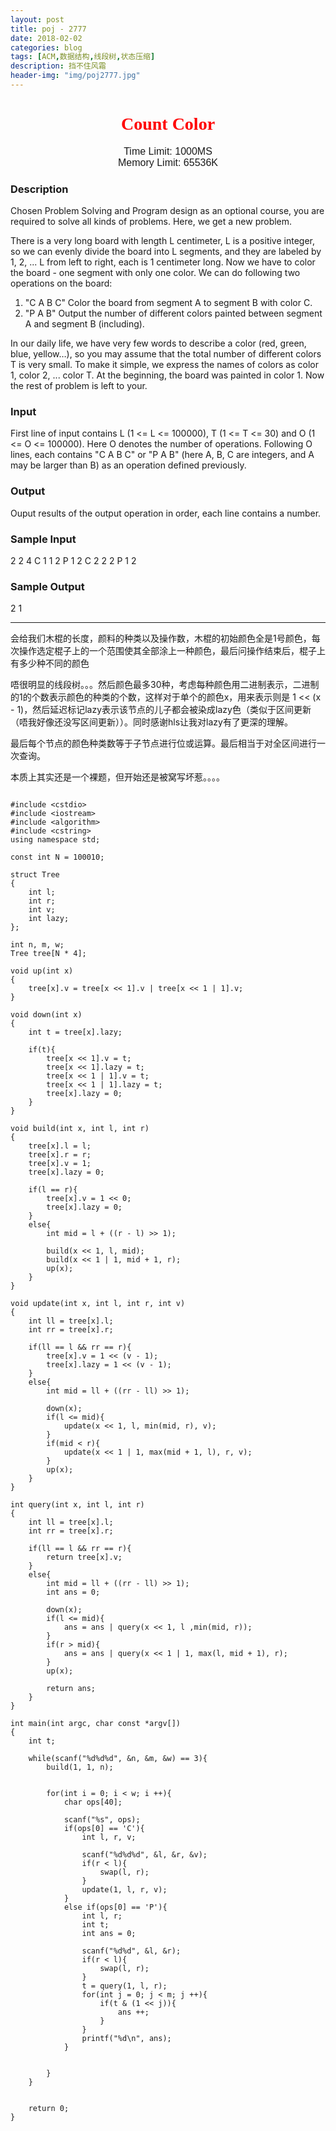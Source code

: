 ```yaml
---
layout: post
title: poj - 2777
date: 2018-02-02
categories: blog
tags: [ACM,数据结构,线段树,状态压缩]
description: 挡不住风霜
header-img: "img/poj2777.jpg"
---
```





<center><h1><font face="verdana" color="red"> Count Color </font></h1></center>

<center><font size="3" face="arial"> Time Limit: 1000MS </font></center>	 
<center><font size="3" face="arial"> Memory Limit: 65536K </font></center>	 	



### Description

Chosen Problem Solving and Program design as an optional course, you are required to solve all kinds of problems. Here, we get a new problem. 

There is a very long board with length L centimeter, L is a positive integer, so we can evenly divide the board into L segments, and they are labeled by 1, 2, ... L from left to right, each is 1 centimeter long. Now we have to color the board - one segment with only one color. We can do following two operations on the board: 

1. "C A B C" Color the board from segment A to segment B with color C. 
2. "P A B" Output the number of different colors painted between segment A and segment B (including). 

In our daily life, we have very few words to describe a color (red, green, blue, yellow…), so you may assume that the total number of different colors T is very small. To make it simple, we express the names of colors as color 1, color 2, ... color T. At the beginning, the board was painted in color 1. Now the rest of problem is left to your. 

### Input

First line of input contains L (1 <= L <= 100000), T (1 <= T <= 30) and O (1 <= O <= 100000). Here O denotes the number of operations. Following O lines, each contains "C A B C" or "P A B" (here A, B, C are integers, and A may be larger than B) as an operation defined previously.

### Output

Ouput results of the output operation in order, each line contains a number.

### Sample Input

2 2 4
C 1 1 2
P 1 2
C 2 2 2
P 1 2

### Sample Output

2
1



***
会给我们木棍的长度，颜料的种类以及操作数，木棍的初始颜色全是1号颜色，每次操作选定棍子上的一个范围使其全部涂上一种颜色，最后问操作结束后，棍子上有多少种不同的颜色




唔很明显的线段树。。。然后颜色最多30种，考虑每种颜色用二进制表示，二进制的1的个数表示颜色的种类的个数，这样对于单个的颜色x，用来表示则是 1 << (x - 1)，然后延迟标记lazy表示该节点的儿子都会被染成lazy色（类似于区间更新（唔我好像还没写区间更新））。同时感谢hls让我对lazy有了更深的理解。

最后每个节点的颜色种类数等于子节点进行位或运算。最后相当于对全区间进行一次查询。




本质上其实还是一个裸题，但开始还是被窝写坏惹。。。。


<pre><code>
#include &lt;cstdio&gt  
#include &lt;iostream&gt  
#include &ltalgorithm&gt  
#include &ltcstring&gt  
using namespace std;  
  
const int N = 100010;  
  
struct Tree  
{  
    int l;  
    int r;  
    int v;  
    int lazy;  
};  
  
int n, m, w;  
Tree tree[N * 4];  
  
void up(int x)  
{  
    tree[x].v = tree[x << 1].v | tree[x << 1 | 1].v;  
}  
  
void down(int x)  
{  
    int t = tree[x].lazy;  
  
    if(t){  
        tree[x << 1].v = t;  
        tree[x << 1].lazy = t;  
        tree[x << 1 | 1].v = t;  
        tree[x << 1 | 1].lazy = t;  
        tree[x].lazy = 0;  
    }  
}  
  
void build(int x, int l, int r)  
{  
    tree[x].l = l;  
    tree[x].r = r;  
    tree[x].v = 1;  
    tree[x].lazy = 0;  
  
    if(l == r){  
        tree[x].v = 1 << 0;  
        tree[x].lazy = 0;  
    }  
    else{  
        int mid = l + ((r - l) >> 1);  
  
        build(x << 1, l, mid);  
        build(x << 1 | 1, mid + 1, r);  
        up(x);  
    }  
}  
  
void update(int x, int l, int r, int v)  
{  
    int ll = tree[x].l;  
    int rr = tree[x].r;  
  
    if(ll == l && rr == r){  
        tree[x].v = 1 << (v - 1);  
        tree[x].lazy = 1 << (v - 1);  
    }  
    else{  
        int mid = ll + ((rr - ll) >> 1);  
  
        down(x);  
        if(l <= mid){  
            update(x << 1, l, min(mid, r), v);  
        }  
        if(mid < r){  
            update(x << 1 | 1, max(mid + 1, l), r, v);  
        }  
        up(x);  
    }  
}  
  
int query(int x, int l, int r)  
{  
    int ll = tree[x].l;  
    int rr = tree[x].r;  
  
    if(ll == l && rr == r){  
        return tree[x].v;  
    }  
    else{  
        int mid = ll + ((rr - ll) >> 1);  
        int ans = 0;  
  
        down(x);  
        if(l <= mid){  
            ans = ans | query(x << 1, l ,min(mid, r));  
        }  
        if(r > mid){  
            ans = ans | query(x << 1 | 1, max(l, mid + 1), r);  
        }  
        up(x);  
  
        return ans;  
    }  
}  
  
int main(int argc, char const *argv[])  
{  
    int t;  
  
    while(scanf("%d%d%d", &n, &m, &w) == 3){  
        build(1, 1, n);  
  
  
        for(int i = 0; i < w; i ++){  
            char ops[40];  
  
            scanf("%s", ops);  
            if(ops[0] == 'C'){  
                int l, r, v;  
  
                scanf("%d%d%d", &l, &r, &v);  
                if(r < l){  
                    swap(l, r);  
                }  
                update(1, l, r, v);  
            }  
            else if(ops[0] == 'P'){  
                int l, r;  
                int t;  
                int ans = 0;  
  
                scanf("%d%d", &l, &r);  
                if(r < l){  
                    swap(l, r);  
                }  
                t = query(1, l, r);  
                for(int j = 0; j < m; j ++){  
                    if(t & (1 << j)){  
                        ans ++;  
                    }  
                }  
                printf("%d\n", ans);  
            }  
  
  
        }  
    }  
  
  
    return 0;  
}  




